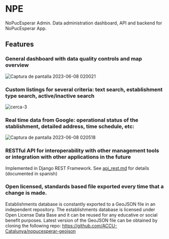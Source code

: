 # NPE
NoPucEsperar Admin. Data administration dashboard, API and backend for NoPucEsperar App.

## Features
### General dashboard with data quality controls and map overview  

![Captura de pantalla 2023-06-08 020021](https://github.com/alejandro-amo/NPE/assets/1114811/c83305a7-c7b1-4449-8cc1-b8a6a78ef31a)

### Custom listings for several criteria: text search, establishment type search, active/inactive search

![cerca-3](https://github.com/alejandro-amo/NPE/assets/1114811/c49c66d1-334e-452b-93e4-9390196f8fae)

### Real time data from Google: operational status of the stablishment, detailed address, time schedule, etc:

![Captura de pantalla 2023-06-08 020518](https://github.com/alejandro-amo/NPE/assets/1114811/5ab18a2e-6cfa-411f-a680-4082eeff2058)

### RESTful API for interoperability with other management tools or integration with other applications in the future
Implemented in Django REST Framework. See [api_rest.md](https://github.com/alejandro-amo/NPE/blob/master/api_rest.md) for details (documented in spanish)

### Open licensed, standards based file exported every time that a change is made.
Establishments database is constantly exported to a GeoJSON file in an independent repository. The establishments database is licensed under Open License Data Base and it can be reused for any educative or social benefit purposes. Latest version of the GeoJSON file can be obtained by cloning the following repo: https://github.com/ACCU-Catalunya/nopucesperar-geojson   

